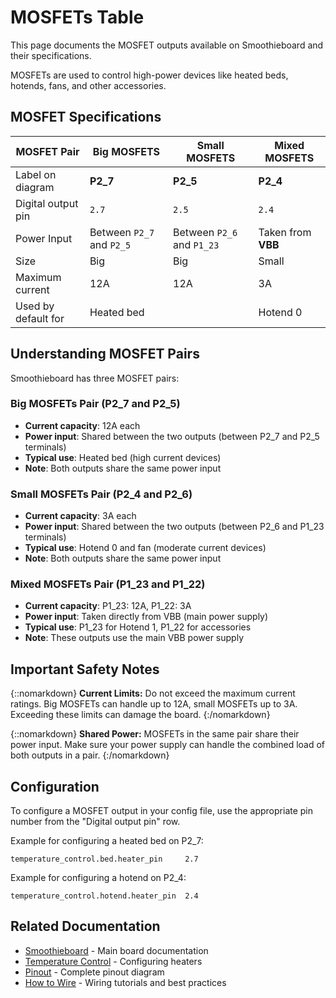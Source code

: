 
# MOSFETs Table

This page documents the MOSFET outputs available on Smoothieboard and their specifications.

MOSFETs are used to control high-power devices like heated beds, hotends, fans, and other accessories.

## MOSFET Specifications

| MOSFET Pair         | Big MOSFETS        | Small MOSFETS      | Mixed MOSFETS         |
|---------------------|--------------------|--------------------|-----------------------|
| Label on diagram    | **P2_7**           | **P2_5**           | **P2_4**              | **P2_6**           | **P1_23** | **P1_22** |
| Digital output pin  | `2.7`              | `2.5`              | `2.4`                 | `2.6`              | `1.23`    | `1.22`    |
| Power Input         | Between `P2_7` and `P2_5` | Between `P2_6` and `P1_23` | Taken from **VBB**    |
| Size                | Big                | Big                | Small                 | Small              | Big       | Small     |
| Maximum current     | 12A                | 12A                | 3A                    | 3A                 | 12A       | 3A        |
| Used by default for | Heated bed         |                    | Hotend 0              | Fan                | Hotend 1  |           |

## Understanding MOSFET Pairs

Smoothieboard has three MOSFET pairs:

### Big MOSFETs Pair (P2_7 and P2_5)

- **Current capacity**: 12A each
- **Power input**: Shared between the two outputs (between P2_7 and P2_5 terminals)
- **Typical use**: Heated bed (high current devices)
- **Note**: Both outputs share the same power input

### Small MOSFETs Pair (P2_4 and P2_6)

- **Current capacity**: 3A each
- **Power input**: Shared between the two outputs (between P2_6 and P1_23 terminals)
- **Typical use**: Hotend 0 and fan (moderate current devices)
- **Note**: Both outputs share the same power input

### Mixed MOSFETs Pair (P1_23 and P1_22)

- **Current capacity**: P1_23: 12A, P1_22: 3A
- **Power input**: Taken directly from VBB (main power supply)
- **Typical use**: P1_23 for Hotend 1, P1_22 for accessories
- **Note**: These outputs use the main VBB power supply

## Important Safety Notes

{::nomarkdown}
<sl-alert variant="warning" open>
  <sl-icon slot="icon" name="exclamation-triangle"></sl-icon>
  <strong>Current Limits:</strong> Do not exceed the maximum current ratings. Big MOSFETs can handle up to 12A, small MOSFETs up to 3A. Exceeding these limits can damage the board.
</sl-alert>
{:/nomarkdown}

{::nomarkdown}
<sl-alert variant="neutral" open>
  <sl-icon slot="icon" name="info-circle"></sl-icon>
  <strong>Shared Power:</strong> MOSFETs in the same pair share their power input. Make sure your power supply can handle the combined load of both outputs in a pair.
</sl-alert>
{:/nomarkdown}

## Configuration

To configure a MOSFET output in your config file, use the appropriate pin number from the "Digital output pin" row.

Example for configuring a heated bed on P2_7:

```
temperature_control.bed.heater_pin     2.7
```

Example for configuring a hotend on P2_4:

```
temperature_control.hotend.heater_pin  2.4
```

## Related Documentation

- [Smoothieboard](smoothieboard) - Main board documentation
- [Temperature Control](temperaturecontrol) - Configuring heaters
- [Pinout](pinout) - Complete pinout diagram
- [How to Wire](how-to-wire) - Wiring tutorials and best practices
